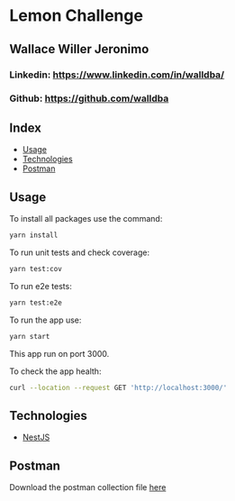 # Lemon Challenge

## Wallace Willer Jeronimo

### Linkedin: https://www.linkedin.com/in/walldba/

### Github: https://github.com/walldba

## Index

- [Usage](#usage)
- [Technologies](#technologies)
- [Postman](#postman)

## Usage

To install all packages use the command:

```bash
yarn install
```

To run unit tests and check coverage:

```bash
yarn test:cov
```

To run e2e tests:

```bash
yarn test:e2e
```

To run the app use:

```bash
yarn start
```

This app run on port 3000.

To check the app health:

```bash
curl --location --request GET 'http://localhost:3000/'
```

## Technologies

- [NestJS](https://nestjs.com/)

## Postman

Download the postman collection file [here](/docs/lemon.postman_collection.json)
